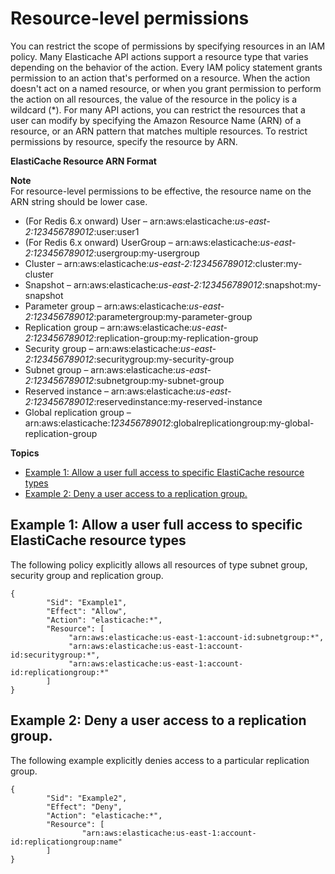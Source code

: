 # Resource\-level permissions<a name="IAM.ResourceLevelPermissions"></a>

You can restrict the scope of permissions by specifying resources in an IAM policy\. Many Elasticache API actions support a resource type that varies depending on the behavior of the action\. Every IAM policy statement grants permission to an action that's performed on a resource\. When the action doesn't act on a named resource, or when you grant permission to perform the action on all resources, the value of the resource in the policy is a wildcard \(\*\)\. For many API actions, you can restrict the resources that a user can modify by specifying the Amazon Resource Name \(ARN\) of a resource, or an ARN pattern that matches multiple resources\. To restrict permissions by resource, specify the resource by ARN\.

**ElastiCache Resource ARN Format**

**Note**  
For resource\-level permissions to be effective, the resource name on the ARN string should be lower case\.
+ \(For Redis 6\.x onward\) User – arn:aws:elasticache:*us\-east\-2:123456789012*:user:user1
+ \(For Redis 6\.x onward\) UserGroup – arn:aws:elasticache:*us\-east\-2:123456789012*:usergroup:my\-usergroup
+ Cluster – arn:aws:elasticache:*us\-east\-2:123456789012*:cluster:my\-cluster
+ Snapshot – arn:aws:elasticache:*us\-east\-2:123456789012*:snapshot:my\-snapshot
+ Parameter group – arn:aws:elasticache:*us\-east\-2:123456789012*:parametergroup:my\-parameter\-group
+ Replication group – arn:aws:elasticache:*us\-east\-2:123456789012*:replication\-group:my\-replication\-group
+ Security group – arn:aws:elasticache:*us\-east\-2:123456789012*:securitygroup:my\-security\-group
+ Subnet group – arn:aws:elasticache:*us\-east\-2:123456789012*:subnetgroup:my\-subnet\-group
+ Reserved instance – arn:aws:elasticache:*us\-east\-2:123456789012*:reservedinstance:my\-reserved\-instance
+ Global replication group – arn:aws:elasticache:*123456789012*:globalreplicationgroup:my\-global\-replication\-group 

**Topics**
+ [Example 1: Allow a user full access to specific ElastiCache resource types](#example-allow-list-current-elasticache-resources-resource)
+ [Example 2: Deny a user access to a replication group\.](#example-allow-specific-elasticache-actions-resource)

## Example 1: Allow a user full access to specific ElastiCache resource types<a name="example-allow-list-current-elasticache-resources-resource"></a>

The following policy explicitly allows all resources of type subnet group, security group and replication group\.

```
{
        "Sid": "Example1",
        "Effect": "Allow",
        "Action": "elasticache:*",
        "Resource": [
             "arn:aws:elasticache:us-east-1:account-id:subnetgroup:*",
             "arn:aws:elasticache:us-east-1:account-id:securitygroup:*",
             "arn:aws:elasticache:us-east-1:account-id:replicationgroup:*"
        ]
}
```

## Example 2: Deny a user access to a replication group\.<a name="example-allow-specific-elasticache-actions-resource"></a>

The following example explicitly denies access to a particular replication group\.

```
{
        "Sid": "Example2",
        "Effect": "Deny",
        "Action": "elasticache:*",
        "Resource": [
                "arn:aws:elasticache:us-east-1:account-id:replicationgroup:name"
        ]
}
```